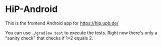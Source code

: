 # HiP-Android

This is the frontend Android app for https://hip.upb.de/

You can use ```./gradlew test``` to execute the tests. Right now there's only a "sanity check"
that checks if 1+2 equals 2.